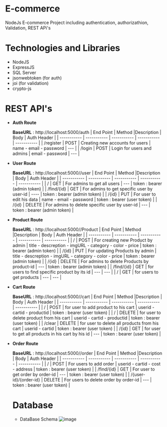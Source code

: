 # E-commerce
NodeJs E-commerce Project including authentication, authorizathion, Validation, REST APi's

# Technologies and Libraries
- NodeJS
- ExpressJS
- SQL Server
- jsonwebtoken (for auth)
- joi (for validation)
- crypto-js 


# REST API's
- 	**Auth Route**
  	 
    **BaseURL** : http://localhost:5000/auth
    | End Point | Method |Description | Body | Auth Header |
    | ----------- | ----------- | ----------- | ----------- | ----------- |
    | /register | POST | Creating new accounts for users | name - email - password | --- |
    | /login | POST | Login for users and admins | email - password | --- |

- 	**User Route**
     	 
    **BaseURL** : http://localhost:5000//user
    | End Point | Method |Description | Body | Auth Header |
    | ----------- | ----------- | ----------- | ----------- | ----------- |
    | / | GET | For admins to get all users | --- | token : bearer (admin token) |
    | /find/{id} | GET | For admins to get specific user by user-id | ---- | token : bearer (admin token) |
    | /{id} | PUT | For user to edit his data | name - email - password | token : bearer (user token) |
    | /{id} | DELETE | For admins to delete specific user by user-id | --- | token : bearer (admin token) |
 
 
 - 	**Product Route**
     	 
    **BaseURL** : http://localhost:5000//Product
    | End Point | Method |Description | Body | Auth Header |
    | ----------- | ----------- | ----------- | ----------- | ----------- |
    | / | POST | For creating new Product by admin | title - descreption - imgURL - category - color - price | token : bearer (admin token) |
    | /{id} | PUT | For updating Products by admin | title - descreption - imgURL - category - color - price | token : bearer (admin token) |
    | /{id} | DELETE | For admins to delete Products by product-id  | --- | token : bearer (admin token) |
    | /find/{id} | GET | for users to find specific product by its id | --- | --- |
    | / | GET | for users to get products  | --- | --- |
 
 
 - 	**Cart Route**
     	 
    **BaseURL** : http://localhost:5000//cart
    | End Point | Method |Description | Body | Auth Header |
    | ----------- | ----------- | ----------- | ----------- | ----------- |
    | / | POST | for user to add product to his cart | userid - cartid - productid | token : bearer (user token) |
    | / | DELETE | for user to delete product from his cart | userid - cartid - productid | token : bearer (user token) |
    | /clear | DELETE | for user to delete all products from his cart | userid - cartid | token : bearer (user token) |
    | /{id} | GET | for user to get all products in his cart by his id | --- | token : bearer (user token) |
    
 
- 	**Order Route**
     	 
    **BaseURL** : http://localhost:5000//order
    | End Point | Method |Description | Body | Auth Header |
    | ----------- | ----------- | ----------- | ----------- | ----------- |
    | / | POST | For users to add order | userid - cartid - cost - address | token : bearer (user token) |
    | /find/{id} | GET | For user to get order by order-id | --- | token : bearer (user token) |
    | /{user-id}/{order-id} | DELETE | For users to delete order by order-id | --- | token : bearer (user token) |    
    
    
    
    
    # Database
    - DataBase Schema 
      ![image](https://user-images.githubusercontent.com/73653538/215234906-817a7453-9658-46ce-963e-67bf0455e036.png)

    
    
    
    
